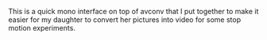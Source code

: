 This is a quick mono interface on top of avconv that I put together to make it easier for my daughter to convert her pictures into video for some stop motion experiments.
